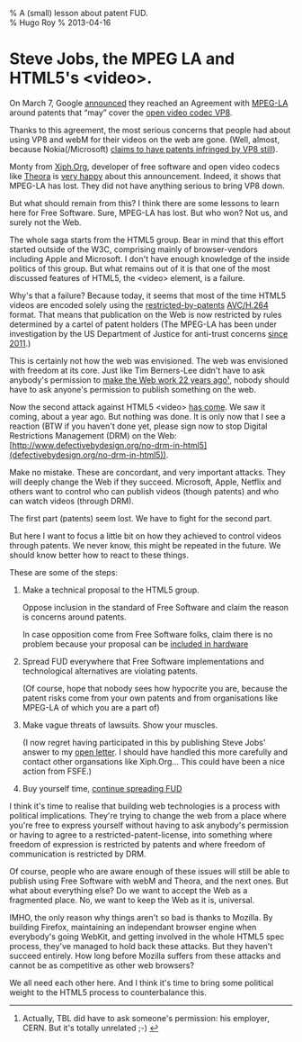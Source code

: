 % A (small) lesson about patent FUD.  
% Hugo Roy
% 2013-04-16


Steve Jobs, the MPEG LA and HTML5's \<video\>.
==============================================

On March 7, Google
[announced](http://blog.webmproject.org/2013/03/vp8-and-mpeg-la.html
"on the webM project blog") they reached an Agreement with
[MPEG-LA](https://pinboard.in/u:hugoroy/t:MPEG-LA/ "articles about
MPEG-LA in my pinboard") around patents that “may” cover the [open
video codec VP8](https://en.wikipedia.org/wiki/VP8 "Wikipedia
article on VP8").  

Thanks to this agreement, the most serious concerns that people
had about using VP8 and webM for their videos on the web are gone.
(Well, almost, because Nokia(/Microsoft) [claims to have patents
infringed by VP8 still](https://lwn.net/Articles/545562/ "LWN's
excellent article on the patents war around VP8")).  

Monty from [Xiph.Org](http://www.xiph.org "the Xiph.Org
Foundation"), developer of free software and open video codecs
like [Theora](https://en.wikipedia.org/wiki/Theora "Wikipedia
article on Theora") is [very
happy](http://xiphmont.livejournal.com/59893.html) about this
announcement. Indeed, it shows that MPEG-LA has lost. They did not
have anything serious to bring VP8 down. 

But what should remain from this? I think there are some lessons
to learn here for Free Software. Sure, MPEG-LA has lost. But who
won? Not us, and surely not the Web. 

The whole saga starts from the HTML5 group. Bear in mind that this
effort started outside of the W3C, comprising mainly of
browser-vendors including Apple and Microsoft. I don't have enough
knowledge of the inside politics of this group. But what remains
out of it is that one of the most discussed features of HTML5, the
\<video\> element, is a failure. 

Why's that a failure? Because today, it seems that most of the
time HTML5 videos are encoded solely using the
[restricted-by-patents](http://www.mpegla.com/main/programs/AVC/Pages/Agreement.aspx
"MPEG-LA's patent licensing agreement excludes Free Software")
[AVC/H.264](https://en.wikipedia.org/wiki/H.264/AVC "Wikipedia
article on H.264/AVC") format. That means that publication on the
Web is now restricted by rules determined by a cartel of patent
holders (The MPEG-LA has been under investigation by the US
Department of Justice for anti-trust concerns [since
2011](http://gigaom.com/2011/03/04/doj-investigates-mpeg-la%E2%80%99s-webm-patent-pool/).)

This is certainly not how the web was envisioned. The web was
envisioned with freedom at its core. Just like Tim Berners-Lee
didn't have to ask anybody's permission to [make the Web work 22
years ago](http://blogs.fsfe.org/hugo/2010/12/the-web-is-20/ "The
Web turned 20 in 2010")[¹](#fn-cern-pd), nobody should have to ask
anyone's permission to publish something on the web. 

Now the second attack against HTML5 \<video\> [has
come](http://blogs.fsfe.org/hugo/2012/02/%E2%80%9Cunethical%E2%80%9D-html5-content-restriction-proposal-aka-drm/
"An unethical proposal"). We saw it coming, about a year ago. But
nothing was done. It is only now that I see a reaction (BTW if you
haven't done yet, please sign now to stop Digital Restrictions
Management (DRM) on the Web:
[http://www.defectivebydesign.org/no-drm-in-html5](defectivebydesign.org/no-drm-in-html5)).

Make no mistake. These are concordant, and very important attacks.
They will deeply change the Web if they succeed. Microsoft, Apple,
Netflix and others want to control who can publish videos (though
patents) and who can watch videos (through DRM). 

The first part (patents) seem lost. We have to fight for the
second part.

But here I want to focus a little bit on how they achieved to
control videos through patents. We never know, this might be
repeated in the future. We should know better how to react to
these things.

These are some of the steps:

1. Make a technical proposal to the HTML5 group.

    Oppose inclusion in the standard of Free Software and claim
    the reason is concerns around patents.

    In case opposition come from Free Software folks, claim there
    is no problem because your proposal can be [included in
    hardware](http://blogs.fsfe.org/hugo/2012/02/%E2%80%9Cunethical%E2%80%9D-html5-content-restriction-proposal-aka-drm)


4. Spread FUD everywhere that Free Software implementations and
technological alternatives are violating patents. 

    (Of course, hope that nobody sees how hypocrite you are,
    because the patent risks come from your own patents and from
    organisations like MPEG-LA of which you are a part of)

3. Make vague threats of lawsuits. Show your muscles.

    (I now regret having participated in this by publishing Steve
    Jobs' answer to my [open
    letter](http://blogs.fsfe.org/hugo/2010/04/open-letter-to-steve-jobs/
    "An open letter to Steve Jobs - and a reply"). I should have
    handled this more carefully and contact other organsations
    like Xiph.Org… This could have been a nice action from FSFE.)

4. Buy yourself time, [continue spreading
FUD](http://www.osnews.com/story/23058/Theora_More_of_a_Patent_Threat_than_H264_Wait_What_)


I think it's time to realise that building web technologies is a
process with political implications. They're trying to change the
web from a place where you're free to express yourself without
having to ask anybody's permission or having to agree to a
restricted-patent-license, into something where freedom of
expression is restricted by patents and where freedom of
communication is restricted by DRM.

Of course, people who are aware enough of these issues will still
be able to publish using Free Software with webM and Theora, and
the next ones. But what about everything else? Do we want to
accept the Web as a fragmented place. No, we want to keep the Web
as it is, universal.

IMHO, the only reason why things aren't so bad is thanks to
Mozilla. By building Firefox, maintaining an independant browser
engine when everybody's going WebKit, and getting involved in the
whole HTML5 spec process, they've managed to hold back these
attacks. But they haven't succeed entirely. How long before
Mozilla suffers from these attacks and cannot be as competitive as
other web browsers? 

We all need each other here. And I think it's time to bring some
political weight to the HTML5 process to counterbalance this.

* * *

1.  Actually, TBL did have to ask someone's permission: his
    employer, CERN. But it's totally unrelated ;-) [↩](#ref-cern-pad)

